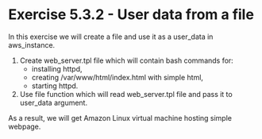 # Exercise 5.3.2 - User data from a file

In this exercise we will create a file and use it as a user_data in aws_instance.

1. Create web_server.tpl file which will contain bash commands for:
    - installing httpd,
    - creating /var/www/html/index.html with simple html,
    - starting httpd.
2. Use file function which will read web_server.tpl file and pass it to user_data argument.

As a result, we will get Amazon Linux virtual machine hosting simple webpage.
